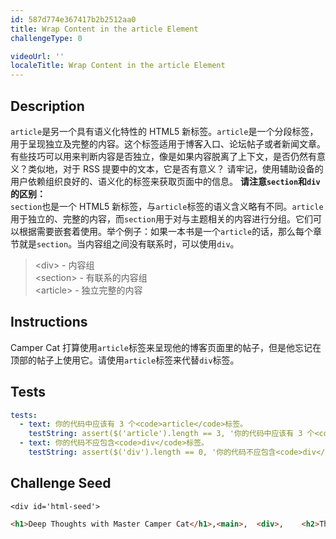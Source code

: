 ```yaml
---
id: 587d774e367417b2b2512aa0
title: Wrap Content in the article Element
challengeType: 0

videoUrl: ''
localeTitle: Wrap Content in the article Element
---
```


## Description
<section id='description'>
<code>article</code>是另一个具有语义化特性的 HTML5 新标签。<code>article</code>是一个分段标签，用于呈现独立及完整的内容。这个标签适用于博客入口、论坛帖子或者新闻文章。
有些技巧可以用来判断内容是否独立，像是如果内容脱离了上下文，是否仍然有意义？类似地，对于 RSS 提要中的文本，它是否有意义？
请牢记，使用辅助设备的用户依赖组织良好的、语义化的标签来获取页面中的信息。
<strong>请注意<code>section</code>和<code>div</code>的区别：</strong><br><code>section</code>也是一个 HTML5 新标签，与<code>article</code>标签的语义含义略有不同。<code>article</code>用于独立的、完整的内容，而<code>section</code>用于对与主题相关的内容进行分组。它们可以根据需要嵌套着使用。举个例子：如果一本书是一个<code>article</code>的话，那么每个章节就是<code>section</code>。当内容组之间没有联系时，可以使用<code>div</code>。
<blockquote>&lt;div&gt; - 内容组<br>&lt;section&gt; - 有联系的内容组<br>&lt;article&gt; - 独立完整的内容<br></blockquote>
</section>

## Instructions
<section id='instructions'>
Camper Cat 打算使用<code>article</code>标签来呈现他的博客页面里的帖子，但是他忘记在顶部的帖子上使用它。请使用<code>article</code>标签来代替<code>div</code>标签。
</section>

## Tests
<section id='tests'>

```yml
tests:
  - text: 你的代码中应该有 3 个<code>article</code>标签。
    testString: assert($('article').length == 3, '你的代码中应该有 3 个<code>article</code>标签。');
  - text: 你的代码不应包含<code>div</code>标签。
    testString: assert($('div').length == 0, '你的代码不应包含<code>div</code>标签。');

```

</section>

## Challenge Seed
<section id='challengeSeed'>

    <div id='html-seed'>
```html
<h1>Deep Thoughts with Master Camper Cat</h1>,<main>,  <div>,    <h2>The Garfield Files: Lasagna as Training Fuel?</h2>,    <p>The internet is littered with varying opinions on nutritional paradigms, from catnip paleo to hairball cleanses. But let's turn our attention to an often overlooked fitness fuel, and examine the protein-carb-NOM trifecta that is lasagna...</p>,  </div>,,  <img src="samuraiSwords.jpeg" alt="">,,  <article>,    <h2>Defeating your Foe: the Red Dot is Ours!</h2>,    <p>Felines the world over have been waging war on the most persistent of foes. This red nemesis combines both cunning stealth and lightening speed. But chin up, fellow fighters, our time for victory may soon be near...</p>,  </article>,,  <img src="samuraiSwords.jpeg" alt="">,,  <article>,    <h2>Is Chuck Norris a Cat Person?</h2>,    <p>Chuck Norris is widely regarded as the premier martial artist on the planet, and it's a complete coincidence anyone who disagrees with this fact mysteriously disappears soon after. But the real question is, is he a cat person?...</p>,  </article>,</main>
```





</div>





</section>

              